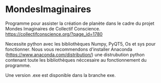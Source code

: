 # MondesImaginaires
Programme pour assister la création de planète dans le cadre du projet Mondes Imaginaires de Collectif Conscience. https://collectifconscience.org/?page_id=1780

Necessite python avec les bibliothèques Numpy, PyQT5, Os et sys pour fonctionner. Nous vous recommendons d'installer Anaconda (https://www.anaconda.com/distribution/) une distrubution python contenant toute les bibliothèques néccesaire au fonctionnement du programme. 

Une version .exe est disponible dans la branche exe. 
